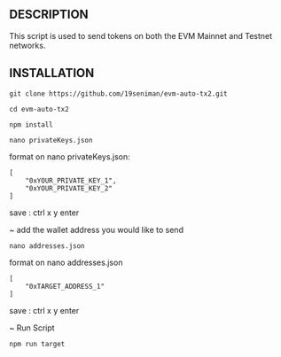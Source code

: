 ## DESCRIPTION
This script is used to send tokens on both the EVM Mainnet and Testnet networks.


## INSTALLATION

```
git clone https://github.com/19seniman/evm-auto-tx2.git
```
```
cd evm-auto-tx2
```
```
npm install
```
```
nano privateKeys.json
```
format on nano privateKeys.json:
```
[
    "0xYOUR_PRIVATE_KEY_1",
    "0xYOUR_PRIVATE_KEY_2"
]
```
save : ctrl x y enter

~  add the wallet address you would like to send 
```
nano addresses.json
```
format on nano addresses.json
```
[
    "0xTARGET_ADDRESS_1"
]
```
save : ctrl x y enter

~ Run Script
```
npm run target
```
